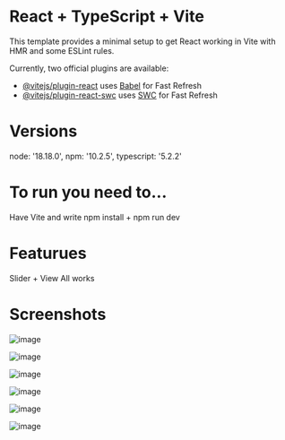 # React + TypeScript + Vite

This template provides a minimal setup to get React working in Vite with HMR and some ESLint rules.

Currently, two official plugins are available:

- [@vitejs/plugin-react](https://github.com/vitejs/vite-plugin-react/blob/main/packages/plugin-react/README.md) uses [Babel](https://babeljs.io/) for Fast Refresh
- [@vitejs/plugin-react-swc](https://github.com/vitejs/vite-plugin-react-swc) uses [SWC](https://swc.rs/) for Fast Refresh

# Versions

node: '18.18.0', npm: '10.2.5', typescript: '5.2.2'

# To run you need to...

Have Vite and write npm install + npm run dev

# Featurues

Slider + View All works

# Screenshots

![image](https://github.com/puhlenkiyroman/react_development_1/assets/80386499/784b5d5e-ea09-4909-897b-4fc0b87df9ad)

![image](https://github.com/puhlenkiyroman/react_development_1/assets/80386499/85f71fe5-a913-4d24-acfb-45021655fedb)

![image](https://github.com/puhlenkiyroman/react_development_1/assets/80386499/f48268e3-8721-4932-acdf-ec09c24e9e1d)

![image](https://github.com/puhlenkiyroman/react_development_1/assets/80386499/e1252f7c-3ad7-462d-942a-73c2a4d289fd)

![image](https://github.com/puhlenkiyroman/react_development_1/assets/80386499/a1c4c94a-386e-45dc-8cf1-83e3cca5ee34)

![image](https://github.com/puhlenkiyroman/react_development_1/assets/80386499/c8591998-1a6e-402a-b436-6e169e5d5d68)
